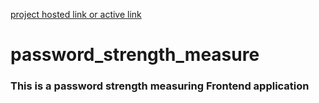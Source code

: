 [project hosted link or active link](https://himanshu404mishra.github.io/password_strength_measure/)
# password_strength_measure

### This is a password strength measuring Frontend application
